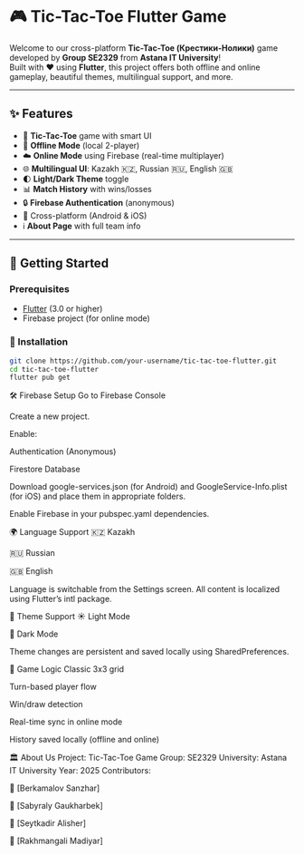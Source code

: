 # 🎮 Tic-Tac-Toe Flutter Game

Welcome to our cross-platform **Tic-Tac-Toe (Крестики-Нолики)** game developed by **Group SE2329** from **Astana IT University**!  
Built with ❤️ using **Flutter**, this project offers both offline and online gameplay, beautiful themes, multilingual support, and more.

---

## ✨ Features

- 🧠 **Tic-Tac-Toe** game with smart UI
- 🔌 **Offline Mode** (local 2-player)
- ☁️ **Online Mode** using Firebase (real-time multiplayer)
- 🌐 **Multilingual UI**: Kazakh 🇰🇿, Russian 🇷🇺, English 🇬🇧
- 🌓 **Light/Dark Theme** toggle
- 📊 **Match History** with wins/losses
- 🔒 **Firebase Authentication** (anonymous)
- 📱 Cross-platform (Android & iOS)
- ℹ️ **About Page** with full team info

---

## 🚀 Getting Started

### Prerequisites

- [Flutter](https://flutter.dev/docs/get-started/install) (3.0 or higher)
- Firebase project (for online mode)

### 🔧 Installation

```bash
git clone https://github.com/your-username/tic-tac-toe-flutter.git
cd tic-tac-toe-flutter
flutter pub get
```

🛠️ Firebase Setup
Go to Firebase Console

Create a new project.

Enable:

Authentication (Anonymous)

Firestore Database

Download google-services.json (for Android) and GoogleService-Info.plist (for iOS) and place them in appropriate folders.

Enable Firebase in your pubspec.yaml dependencies.

🌍 Language Support
🇰🇿 Kazakh

🇷🇺 Russian

🇬🇧 English

Language is switchable from the Settings screen. All content is localized using Flutter’s intl package.

🎨 Theme Support
☀️ Light Mode

🌙 Dark Mode

Theme changes are persistent and saved locally using SharedPreferences.

🧩 Game Logic
Classic 3x3 grid

Turn-based player flow

Win/draw detection

Real-time sync in online mode

History saved locally (offline and online)

🏛️ About Us
Project: Tic-Tac-Toe Game
Group: SE2329
University: Astana IT University
Year: 2025
Contributors:

👤 [Berkamalov Sanzhar]

👤 [Sabyraly Gaukharbek]

👤 [Seytkadir Alisher]

👤 [Rakhmangali Madiyar]



